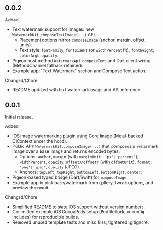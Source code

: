 ## 0.0.2

Added
- Text watermark support for images: new `WatermarkKit.composeTextImage(...)` API.
  - Placement options mirror `composeImage` (anchor, margin, offset, units).
  - Text style: `fontFamily`, `fontSizePt` (or `widthPercent` fit), `fontWeight`, `colorArgb`, `opacity`.
- Pigeon host method `WatermarkApi.composeText` and Dart client wiring (MethodChannel fallback retained).
- Example app: "Text Watermark" section and Compose Text action.

Changed/Chore
- README updated with text watermark usage and API reference.

## 0.0.1

Initial release.

Added
- iOS image watermarking plugin using Core Image (Metal-backed CIContext under the hood).
- Public API: `WatermarkKit.composeImage(...)` that composes a watermark image over a base image and returns encoded bytes.
  - Options: `anchor`, `margin` (with `marginUnit: 'px'|'percent'`), `widthPercent`, `opacity`, `offsetX/offsetY` (with `offsetUnit`), `format: 'png'|'jpeg'`, `quality` (JPEG).
  - Anchors: `topLeft`, `topRight`, `bottomLeft`, `bottomRight`, `center`.
- Pigeon-based typed bridge (Dart/Swift) for `composeImage`.
- Example app to pick base/watermark from gallery, tweak options, and preview the result.

Changed/Chore
- Simplified README to state iOS support without version numbers.
- Committed example iOS CocoaPods setup (Podfile/lock, xcconfig includes) for reproducible builds.
- Removed unused template tests and misc files; tightened .gitignore.

